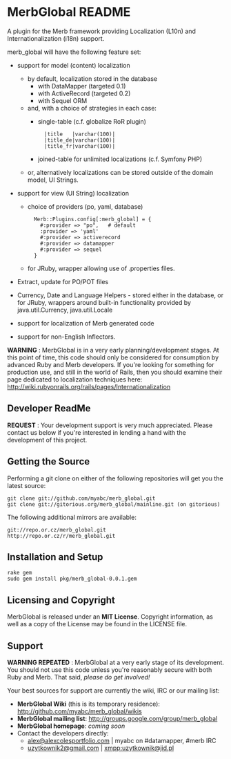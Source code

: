 MerbGlobal README
=================

A plugin for the Merb framework providing Localization (L10n) and 
Internationalization (i18n) support.
 
merb\_global will have the following feature set:

 * support for model (content) localization
    - by default, localization stored in the database
        - with DataMapper   (targeted 0.1)
        - with ActiveRecord (targeted 0.2)
        - with Sequel ORM   
    - and, with a choice of strategies in each case:
        - single-table  (c.f. globalize RoR plugin)
        
                |title   |varchar(100)|
                |title_de|varchar(100)|
                |title_fr|varchar(100)|
                
        - joined-table for unlimited localizations (c.f. Symfony PHP)
    - or, alternatively localizations can be stored outside of the domain 
      model, UI Strings.
        
 * support for view (UI String) localization
    - choice of providers (po, yaml, database)
        
            Merb::Plugins.config[:merb_global] = {
              #:provider => "po",   # default
              :provider => 'yaml'
              #:provider => activerecord
              #:provider => datamapper
              #:provider => sequel
            }
            
    - for JRuby, wrapper allowing use of .properties files.
    
 * Extract, update for PO/POT files
 * Currency, Date and Language Helpers
        - stored either in the database, or for JRuby, wrappers around
        built-in functionality provided by java.util.Currency, java.util.Locale
        
 * support for localization of Merb generated code
 * support for non-English Inflectors.   

**WARNING** : MerbGlobal is in a very early planning/development stages. 
At this point of time, this code should only be considered for consumption
by advanced Ruby and Merb developers. If you're looking for something for
production use, and still in the world of Rails, then you should examine their
page dedicated to localization techniques here: 
<http://wiki.rubyonrails.org/rails/pages/Internationalization>

Developer ReadMe
----------------

**REQUEST** : Your development support is very much appreciated. Please 
contact us below if you're interested in lending a hand with the development 
of this project.

Getting the Source
------------------

Performing a git clone on either of the following repositories will get you 
the latest source:

    git clone git://github.com/myabc/merb_global.git
    git clone git://gitorious.org/merb_global/mainline.git (on gitorious)

The following additional mirrors are available:

    git://repo.or.cz/merb_global.git
    http://repo.or.cz/r/merb_global.git

Installation and Setup
----------------------

    rake gem
    sudo gem install pkg/merb_global-0.0.1.gem

Licensing and Copyright
-----------------------

MerbGlobal is released under an **MIT License**. Copyright information, as 
well as a copy of the License may be found in the LICENSE file.

Support
-------

**WARNING REPEATED** : MerbGlobal at a very early stage of its development. 
You should not use this code unless you're reasonably secure with both Ruby 
and Merb. That said, _please do get involved!_

Your best sources for support are currently the wiki, IRC or our mailing
list:

 * **MerbGlobal Wiki** (this is its temporary residence):
    http://github.com/myabc/merb_global/wikis
 * **MerbGlobal mailing list**: <http://groups.google.com/group/merb_global>
 * **MerbGlobal homepage**: _coming soon_
 * Contact the developers directly:
    - <alex@alexcolesportfolio.com> | myabc on #datamapper, #merb IRC
    - <uzytkownik2@gmail.com> | <xmpp:uzytkownik@jid.pl>
